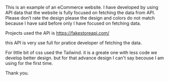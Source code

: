 This is an example of an eCommerce website. I have developed by using API data that the website is fully focused on fetching the data from API. Please don’t rate the design please the design and colors do not match because I have said before only I have focused on fetching data.



Projects used the APi is https://fakestoreapi.com/



this API is very use full  for pratice developer of fetching the data.



For little bit of css used the Tailwind. it is a greate one with less code we develop better design. but for that advance design I can't say becouse I am using for the first time.


Thank you.
